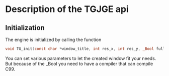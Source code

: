 # Description of the TGJGE api

## Initialization

The engine is initialized by calling the function

```c
void TG_init(const char *window_title, int res_x, int res_y, _Bool fullscreen_toggle);
```


You can set various parameters to let the created window fit your needs.
But because of the _Bool you need to have a compiler that can compile C99.




